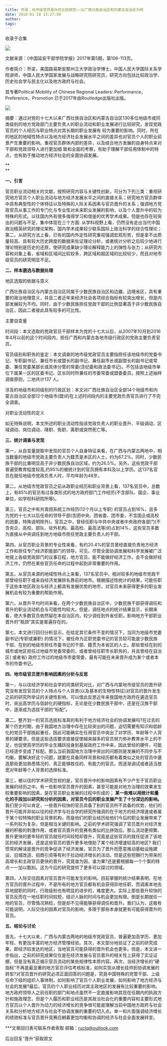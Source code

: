 ```yaml
---
title: 乔梁：地市级官员晋升的比较研究——以广西壮族自治区和内蒙古自治区为例
date: 2018-01-18 13:27:59
author: 
tags: 
---
```



收录于合集

<img src='/images/601/2.png' width='auto' />

文献来源：《中国延安干部学院学报》2017年第5期，第106-113页。

作者简介：乔梁，美国路易斯安那州立大学政治学博士，中国人民大学国际关系学院讲师，中国人民大学国家发展与战略研究院研究员，研究方向包括比较政治学、历史社会学与民主化以及地方政府与社会。

其专著Political Mobility of Chinese Regional Leaders:
Performance，Preference，Promotion 已于2017年由Routledge出版社出版。

![](/images/601/3.png)

  

摘要：通过对党的十七大以来广西壮族自治区和内蒙古自治区130多位地级市或同类级别的地方党政部门主要负责人的职业流动和职业发展进行比较研究，发现党政官员的个人经历与职业特点对其长期的职业发展有
较为重要的影响。同时，所在的地区的地域性特点以及地方经济社会发展水平之间的差异也对官员个人的职业前
景产生重要的影响。重视官员群体内部的差异，以及结合地方发展的自身特点来对干部和党政领导人进行更加细
致和全面的考察，有助于理解干部任用体制中的特点，也有助于推动地方经济社会的全面协调发展。

 **  
**

 **一、引言**

官员职业流动相关的文献，按照研究内容与关键性创新，可分为下列三类：重视研究地方官员个人职业流动与地方经济发展水平之间的直接关系；研究地方官员群体中具有典型性的个体特征以及特殊的人际关系因素与官员晋升的关系；强调地方党政官员从事工作的专门化与专业性对未来职业发展的影响，以及个人晋升中的较为特殊的形式。以往国内外有很多值得学习和借鉴的优秀学术成果。但是也存在较突出的问题与不足，集中体现在三个方面:
从学科视野上看，仍然没有走出当代中国政治精英研究的理论架构，国内学术成果较少联系国际上政治科学的综合性理论；第二，从研究方法上看，已有的国内外定性研究重视强调宏观形势，但是拿不出质量较高、具有较大历史跨度的数据来佐证理论分析，或者统计分析之后较少地进行理论特别是历史的还原，使研究成果缺少理论解释能力上的弹性与张力；从研究内容和对象上看，省域和区域间比较较多，跨区域和超区域的比较较少，而且对地市级官员的研究明显不足。

**二、样本遴选与数据处理**

地区选取的依据与意义

广西壮族自治区与内蒙古自治区同属于少数民族自治区和边疆、边境省区，具有重要的政治地理意义，并且二者近年来经济社会各项综合指标有较突出增长，但是内部发展较为不均。同时，由于少数民族担任党政干部的比例显著高于非少数民族自治区，因此二者彼此具有较多的可比性。

主要自变量

时间段：本文选取的党政官员干部样本为党的十七大以后，从2007年10月到2016年4月以前的这个时间段内，担任广西和内蒙古各地市级行政区的党政主要负责官员。

官员级别和职务的鉴定：本文调查的地市级党政官员主要指担任该地级市的党委书记、专职副书记、兼任市长或盟长的副书记、兼任副市长或副盟长的副书记或常委、兼任党委某部长或具体分管的常委(含纪委和政法委书记)。不包括该地级市单位下属某一区的区委书记、区长同时所兼任的市委常委或盟委委员。按照上述抽样调查原则，二地共计137
人。

涉及的地级市和同级别的行政区划：本文对广西壮族自治区全部14个地级市和内蒙古自治区全部12个地级市(盟)的在上述时间段内的主要党政负责官员进行了不完全调查。

对职业流动性的定义

如无特殊说明，本文所述的职业流动性指该党政负责人的职业晋升、平级调动、区域调动、岗位调动、降职、免职、离职或突然死亡等。

**三、统计调查与发现**

第一，从自变量提取中发现的官员个人自身特征来看，在广西与内蒙古两地中，相当数量的地级市党政主要负责人为籍贯是本区的人士，约为67.2%。同时，少数民族干部的比重明显高于非少数民族自治区域，约为26.5%。另外，这些党政干部普遍受教育程度较高,约95%的被统计到的官员拥有本科及以上学历。这137名官员在就任地级市党政负责人时，平均年龄为48岁。

第二，从地级市党政官员之前从政职业经历和职业背景上看，137名官员中，总数上，有85%的官员有过各类形式的地方政府部门工作经历(不含部队、国企、事业单位，如学校科研院所等)。

第三，官员之中有共青团系统工作经历(12个月以上专职)
的官员占到16%，且多为党的十七大以后任命的领导干部(含团中央、团省委、团市委，不含国企或高校的团委，特殊说明除外)。官员之中，曾经任职与中共中央或者中央政府各部门(不含央企、高校、部队、驻外机构、最高检、最高法等)的占到14%，这些官员多数为直接从中央调任到地方地级市担任党政主要负责人的干部。

第四，从官员职业背景的专业性来看，有约20.4%的官员曾经直接负责地方经济工作和担任专门经济职能部门的领导，可见，尽管全面协调发展和科学发展被广泛地提上各级党政部门的议事日程，地方官员，能不能做好经济工作，会不会做好经济工作，仍然在某些官员任命的过程中起到非常重要的作用。

第五，从官员来源的地域性特点上来看，137名官员中，相对较多的地级市党政干部曾经任职于或来自经济发展排名靠前的地市。根据描述性统计的结果，可能任职于这些本地区政治与经济上都具有发展优势的地市，对官员未来获得更多的职业发展机会有较为重要的帮助作用。

第六，从晋升平均时间来看，在两个少数民族自治区中，少数民族干部获得调任和晋升的职业流动机会与可能性均较大。但是，调任地点的统计结果显示，长期来看，绝大多数官员依然留在本自治区内，较少调任到外省任职。影响地方干部职业晋升的“瓶颈”其实是普遍存在的。

第七，本文进行回归分析显示，在给定其它条件不变的情况下，当同为地级市党委副书记(专职或兼职)
的情况下，被任命为正职党委书记的官员较可能是少数民族干部、在别的地级市担任市委书记的干部、籍贯为本省区的人士。那些曾经在别的城市或地区担任过地级市党委常委的，或者曾经任职市长职务的，并且曾经在自治区(
或者省) 政府工作过的地级市市委常委，最有可能在未来晋升成为某个或者本市的市委书记。

**四、地市级官员晋升影响因素的分析与反思**

第一，与以往经济学和社会学的同类研究对比，对广西与内蒙地市级官员的晋升研究没有发现官员的个人特点与个人背景(以及基本的生物性特征)对官员的晋升发生之前的研究所举证的关键性影响。可以借此反思近年来我国地方政府在遴选官员时，突出高学历与低龄化的硬指标，无论是在少数民族干部中，还是在汉族干部中，逐渐成为选拔干部的“标配”。

第二，整齐划一的官员选拔标准真的有利于地方经济社会的协调发展吗?在过去的某个历史时期，由于我国地方治理中存在比较突出的问题，迫切需要有知识和低龄化的党员干部挑起重任，因此可能确实在任用官员中突出了对学历、年龄等个人背景的硬要求。但是这些选拔要求直接促使越来越多的官员努力弥补教育水平上的不足，也促使高学历的毕业生踊跃投身到基层政府工作中来，因此曾经的硬件，可能已经逐步变成了标配。那么当前我国地方治理中突出的问题则是发展的不同步与不均衡，要解决好这个问题，就要在具备同样背景和经历都有着类似之处的官员中遴选那些更加熟悉情况的、真正能够胜任的、有能力的官员，而逐渐调试或者适当放宽对年龄等个人背景的选择标准。

第三，被以往的学术研究忽视的是，官员晋升中的影响因素有不少产生于官员职业发展的经历之中。有一些影响官员晋升的因素，甚至可能是对地方治理的效果发生较重要影响的因素，是在官员职业发展的过程中形成的；
**某一些难以用统计和量化的手段加以研究和分析的因素，对官员今后的职业发展产生了十分深远的影响。**
我们至少可以肯定，一些晋升较快的官员具备了别的官员所不具备的优势，他们的晋升可能并非如以往的经济学与社会学的研究所强调的在于地方的经济增速或者属于某个较特殊的职业背景机构，而是他们的职业经历给他们今后的职业发展带来了一系列较为复杂，但是相当关键的影响。之前的学术研究强调了官员晋升对经济发展的积极的刺激作用，或者官员晋升的竞赛有类似的比拼效应。那么流动更频繁、晋升更快的更年轻的官员就任时间较短却晋升，究竟是这些官员的就任促进了该地区的经济发展，还是这些官员的晋升更多地借助了某个经济增速较高的地区?
我们惯常的解读是晋升的竞争促进了经济发展，官员为了晋升而愿意推动基础设施建设、旧城改造、招商引资等有利于拉动经济增长的活动。但是这些短期行为带来的高增长和主政官员更快的晋升，究竟谁为因，谁为果?还是要根据每一个个案的特点一一加以甄别。这为今后的研究提供了更多可以探讨的领域。

第四，人际交往因素对官员晋升可能发生的影响。目前掌握的统计结果表明，在地方官员的晋升过程中，不是所有的地方官员都有机会获得异地任职，而调离本地去异地就职的同时，行政级别也有明显的进步的，难度更大。实际上那些晋升较快的官员反而在一地任职时间较短，结识人脉的时间与机会更加有限。倒是长期就任一地的官员，尽管情况熟稔，但是却不见得能够获得调任和晋升。我们认为，这极有可能说明，人际交往的因素对官员的影响，多限于那些本身就更有可能获得晋升的官员。

**五、结论与讨论**

首先，十七大以来，广西与内蒙古两地的地级市党政官员，普遍更加高学历、更加年轻、有更加丰富的地方经济管理经验。其次，本文部分地验证了之前的研究成果，即经济较发达的地区，当地官员可能获得的晋升机会也更多。但是，本文进一步指出，之前的研究成果仅仅是在经济发展与官员晋升的相关性上获得了实证证据，但是没有真正揭示官员流动的某些规律性本质内容。再次，当经济增长的“硬指标”不再是最显著的地方官员评估考核标准，如何实现从增长挂帅到协调发展的转型?对官员晋升的研究必须正面回答的问题是，究竟中国特殊的党管干部、上级任命下级的组织人事体制，如何影响了官员个人职业发展，如何影响了地方经济与社会的发展?最后，官员的个人职业经历对其主政地区的发展有比较重要的影响。地方政府领导人之前任职的部门和地点虽然不一定直接影响其现在任期内的执政方针和施政理念，但是个人履历和职业经历是其政治社会化的重要内容和主要形式地方官员以个人晋升为动力的经济增长的竞争很可能是理解当前中国地方政府与社会关系和分析地方经济与社会不协调发展的重要的切入点。单一和片面强调经济增长的绩效标准与官员晋升竞赛应朝着更加均衡和协调的经济与社会全面发展转变。

  

***文章回归表可联系作者索取 邮箱：ruclq@outlook.com

后台回复“晋升”获取原文

  

